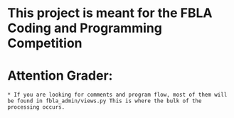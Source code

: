 # This project is meant for the FBLA Coding and Programming Competition 

# Attention Grader:
    * If you are looking for comments and program flow, most of them will be found in fbla_admin/views.py This is where the bulk of the processing occurs. 